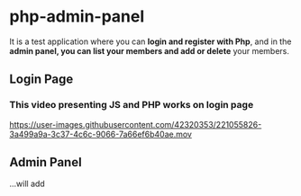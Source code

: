 # php-admin-panel
It is a test application where you can **login and register with Php**, and in the **admin panel, you can list your members and add or delete** your members.

## Login Page
### This video presenting JS and PHP works on login page
https://user-images.githubusercontent.com/42320353/221055826-3a499a9a-3c37-4c6c-9066-7a66ef6b40ae.mov

## Admin Panel
...will add
